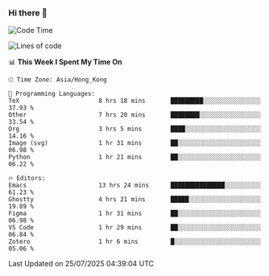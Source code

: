 ### Hi there 👋

<!--
**nicehiro/nicehiro** is a ✨ _special_ ✨ repository because its `README.md` (this file) appears on your GitHub profile.

Here are some ideas to get you started:

- 🔭 I’m currently working on ...
- 🌱 I’m currently learning ...
- 👯 I’m looking to collaborate on ...
- 🤔 I’m looking for help with ...
- 💬 Ask me about ...
- 📫 How to reach me: ...
- 😄 Pronouns: ...
- ⚡ Fun fact: ...
-->

<!--START_SECTION:waka-->
![Code Time](http://img.shields.io/badge/Code%20Time-837%20hrs%2035%20mins-blue)

![Lines of code](https://img.shields.io/badge/From%20Hello%20World%20I%27ve%20Written-1.7%20million%20lines%20of%20code-blue)

📊 **This Week I Spent My Time On** 

```text
🕑︎ Time Zone: Asia/Hong_Kong

💬 Programming Languages: 
TeX                      8 hrs 18 mins       █████████░░░░░░░░░░░░░░░░   37.93 % 
Other                    7 hrs 20 mins       ████████░░░░░░░░░░░░░░░░░   33.54 % 
Org                      3 hrs 5 mins        ████░░░░░░░░░░░░░░░░░░░░░   14.16 % 
Image (svg)              1 hr 31 mins        ██░░░░░░░░░░░░░░░░░░░░░░░   06.98 % 
Python                   1 hr 21 mins        ██░░░░░░░░░░░░░░░░░░░░░░░   06.22 % 

🔥 Editors: 
Emacs                    13 hrs 24 mins      ███████████████░░░░░░░░░░   61.23 % 
Ghostty                  4 hrs 21 mins       █████░░░░░░░░░░░░░░░░░░░░   19.89 % 
Figma                    1 hr 31 mins        ██░░░░░░░░░░░░░░░░░░░░░░░   06.98 % 
VS Code                  1 hr 29 mins        ██░░░░░░░░░░░░░░░░░░░░░░░   06.84 % 
Zotero                   1 hr 6 mins         █░░░░░░░░░░░░░░░░░░░░░░░░   05.06 % 
```


 Last Updated on 25/07/2025 04:39:04 UTC
<!--END_SECTION:waka-->
